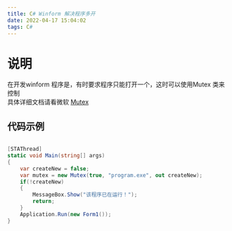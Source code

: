 ```yaml
---
title: C# Winform 解决程序多开
date: 2022-04-17 15:04:02
tags: C#
---
```




# 说明
在开发winform 程序是，有时要求程序只能打开一个，这时可以使用Mutex 类来控制  
具体详细文档请看微软 [Mutex](https://docs.microsoft.com/zh-cn/dotnet/api/system.threading.mutex.-ctor?view=net-6.0#system-threading-mutex-ctor(system-boolean-system-string-system-boolean@))

## 代码示例


```C#

[STAThread]
static void Main(string[] args) 
{
    var createNew = false;
    var mutex = new Mutex(true, "program.exe", out createNew);
    if(!createNew) 
    {
        MessageBox.Show("该程序已在运行！");
        return;
    }
    Application.Run(new Form1());
}

```


